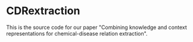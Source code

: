 # CDRextraction
This is the source code for our paper "Combining knowledge and context representations for chemical-disease relation extraction".

